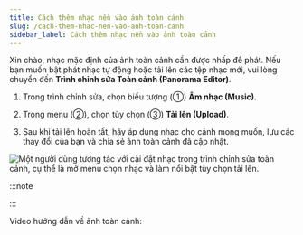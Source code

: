 ```yaml
---
title: Cách thêm nhạc nền vào ảnh toàn cảnh
slug: /cach-them-nhac-nen-vao-anh-toan-canh
sidebar_label: Cách thêm nhạc nền vào ảnh toàn cảnh
---
```


Xin chào, nhạc mặc định của ảnh toàn cảnh cần được nhấp để phát. Nếu bạn muốn bật phát nhạc tự động hoặc tải lên các tệp nhạc mới, vui lòng chuyển đến **Trình chỉnh sửa Toàn cảnh (Panorama Editor)**.

1. Trong trình chỉnh sửa, chọn biểu tượng (①) **Âm nhạc (Music)**.

2. Trong menu (②), chọn tùy chọn (③) **Tải lên (Upload)**.

3. Sau khi tải lên hoàn tất, hãy áp dụng nhạc cho cảnh mong muốn, lưu các thay đổi của bạn và chia sẻ ảnh toàn cảnh đã cập nhật.

![Một người dùng tương tác với cài đặt nhạc trong trình chỉnh sửa toàn cảnh, cụ thể là mở menu chọn nhạc và làm nổi bật tùy chọn tải lên.](https://storage.googleapis.com/jegavn_kb/images/02c36413-f873-4ddf-af15-b23fafd360ef.png)

:::note

:::

Video hướng dẫn về ảnh toàn cảnh: